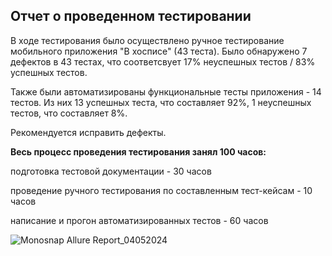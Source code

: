 ## Отчет о проведенном тестировании
В ходе тестирования было осуществлено ручное тестирование мобильного приложения "В хосписе" (43 теста). Было обнаружено 7 дефектов в 43 тестах, что соответсвует 17% неуспешных тестов / 83% успешных тестов.

Также были автоматизированы функциональные тесты приложения - 14 тестов. Из них 13 успешных теста, что составляет 92%, 1 неуспешных тестов, что составляет 8%.

Рекомендуется исправить дефекты.

**Весь процесс проведения тестирования занял 100 часов:**

подготовка тестовой документации - 30 часов

проведение ручного тестирования по составленным тест-кейсам - 10 часов

написание и прогон автоматизированных тестов - 60 часов

![Monosnap Allure Report_04052024](https://github.com/LSOrlova/diplom_vers_3/assets/118666858/9240c508-c61c-403f-8a5a-9297690974e6)
